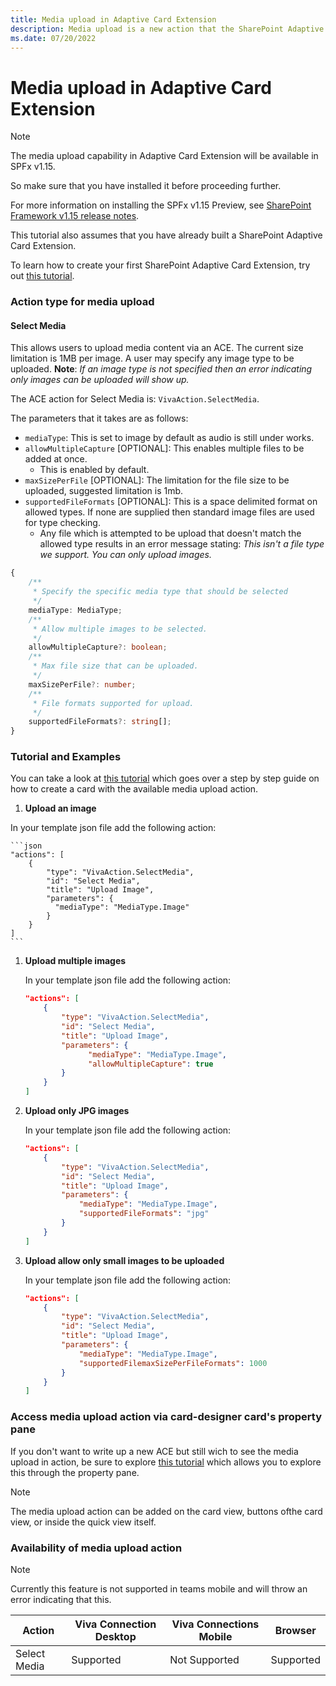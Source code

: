 ```yaml
---
title: Media upload in Adaptive Card Extension
description: Media upload is a new action that the SharePoint Adaptive Card Extension framework supports, which enables third party developers to upload data content to sharepoint.
ms.date: 07/20/2022
---
```

# Media upload in Adaptive Card Extension

> [!NOTE]
> The media upload capability in Adaptive Card Extension will be available in SPFx v1.15.
>
> So make sure that you have installed it before proceeding further.
>
> For more information on installing the SPFx v1.15 Preview, see [SharePoint Framework v1.15 release notes](../../../../release-1.15.md).
>
> This tutorial also assumes that you have already built a SharePoint Adaptive Card Extension.
>
> To learn how to create your first SharePoint Adaptive Card Extension, try out [this tutorial](../../../get-started/build-first-sharepoint-adaptive-card-extension.md).


### Action type for media upload

#### Select Media

This allows users to upload media content via an ACE. The current size limitation is 1MB per image. A user may specify any image type to be uploaded. **Note**: _If an image type is not specified then an error indicating only images can be uploaded will show up._

The ACE action for Select Media is: `VivaAction.SelectMedia`.

The parameters that it takes are as follows:

- `mediaType`: This is set to image by default as audio is still under works.
- `allowMultipleCapture` [OPTIONAL]: This enables multiple files to be added at once.
  - This is enabled by default.
- `maxSizePerFile` [OPTIONAL]: The limitation for the file size to be uploaded, suggested limitation is 1mb.
- `supportedFileFormats` [OPTIONAL]:  This is a space delimited format on allowed types. If none are supplied then standard image files are used for type checking.
  - Any file which is attempted to be upload that doesn't match the allowed type results in an error message stating: _This isn't a file type we support. You can only upload images._

```typescript
{
    /**
     * Specify the specific media type that should be selected
     */
    mediaType: MediaType;
    /**
     * Allow multiple images to be selected.
     */
    allowMultipleCapture?: boolean;
    /**
     * Max file size that can be uploaded.
     */
    maxSizePerFile?: number;
    /**
     * File formats supported for upload.
     */
    supportedFileFormats?: string[];
}
```

### Tutorial and Examples

You can take a look at [this tutorial](./MediaUploadTutorial.md) which goes over a step by step guide on how to create a card with the available media upload action.

1. **Upload an image**
  
  In your template json file add the following action:
  
    ```json
    "actions": [
        {
            "type": "VivaAction.SelectMedia",
            "id": "Select Media",
            "title": "Upload Image",
            "parameters": {
              "mediaType": "MediaType.Image"
            }
        }
    ]
    ```

1. **Upload multiple images**
  
    In your template json file add the following action:
  
    ```json
    "actions": [
        {
            "type": "VivaAction.SelectMedia",
            "id": "Select Media",
            "title": "Upload Image",
            "parameters": {
                  "mediaType": "MediaType.Image",
                  "allowMultipleCapture": true
            }
        }
    ]
    ```

1. **Upload only JPG images**
  
    In your template json file add the following action:
  
    ```json
    "actions": [
        {
            "type": "VivaAction.SelectMedia",
            "id": "Select Media",
            "title": "Upload Image",
            "parameters": {
                "mediaType": "MediaType.Image",
                "supportedFileFormats": "jpg"
            }
        }
    ]
    ```

1. **Upload allow only small images to be uploaded**

    In your template json file add the following action:
  
    ```json
    "actions": [
        {
            "type": "VivaAction.SelectMedia",
            "id": "Select Media",
            "title": "Upload Image",
            "parameters": {
                "mediaType": "MediaType.Image",
                "supportedFilemaxSizePerFileFormats": 1000
            }
        }
    ]
    ```

### Access media upload action via card-designer card's property pane

If you don't want to write up a new ACE but still wich to see the media upload in action, be sure to explore [this tutorial](./MediaUploadPropertyPane.md) which allows you to explore this through the property pane.

> [!NOTE]
> The media upload action can be added on the card view, buttons ofthe card view, or inside the quick view itself.

### Availability of media upload action

> [!NOTE]
> Currently this feature is not supported in teams mobile and will throw an error indicating that this.

Action       | Viva Connection Desktop | Viva Connections Mobile | Browser
------------- | ------------- | ------------- | -------------
Select Media | Supported | Not Supported | Supported